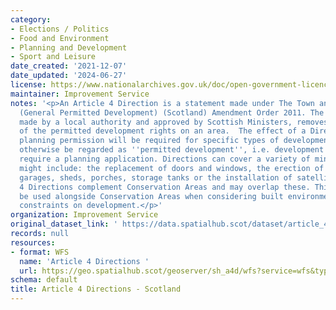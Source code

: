 ```yaml
---
category:
- Elections / Politics
- Food and Environment
- Planning and Development
- Sport and Leisure
date_created: '2021-12-07'
date_updated: '2024-06-27'
license: https://www.nationalarchives.gov.uk/doc/open-government-licence/version/3/
maintainer: Improvement Service
notes: '<p>An Article 4 Direction is a statement made under The Town and Country Planning
  (General Permitted Development) (Scotland) Amendment Order 2011. The Direction,
  made by a local authority and approved by Scottish Ministers, removes all or some
  of the permitted development rights on an area.  The effect of a Direction is that
  planning permission will be required for specific types of development which would
  otherwise be regarded as ''permitted development'', i.e. development that does not
  require a planning application. Directions can cover a variety of minor works and
  might include: the replacement of doors and windows, the erection of gates, fences,
  garages, sheds, porches, storage tanks or the installation of satellite antennae.  Article
  4 Directions complement Conservation Areas and may overlap these. This dataset should
  be used alongside Conservation Areas when considering built environment heritage
  constraints on development.</p>'
organization: Improvement Service
original_dataset_link: ' https://data.spatialhub.scot/dataset/article_4_directions-is'
records: null
resources:
- format: WFS
  name: 'Article 4 Directions '
  url: https://geo.spatialhub.scot/geoserver/sh_a4d/wfs?service=wfs&typeName=sh_a4d:pub_a4d
schema: default
title: Article 4 Directions - Scotland
---
```

